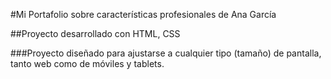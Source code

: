 #Mi Portafolio sobre características profesionales de Ana García

##Proyecto desarrollado con HTML, CSS

###Proyecto diseñado para ajustarse a cualquier tipo (tamaño) de pantalla, tanto web como de móviles y tablets.
